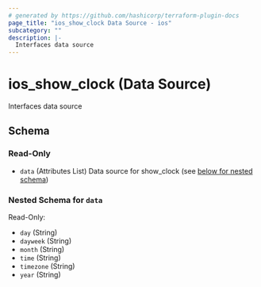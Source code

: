 ```yaml
---
# generated by https://github.com/hashicorp/terraform-plugin-docs
page_title: "ios_show_clock Data Source - ios"
subcategory: ""
description: |-
  Interfaces data source
---
```


# ios_show_clock (Data Source)

Interfaces data source



<!-- schema generated by tfplugindocs -->
## Schema

### Read-Only

- `data` (Attributes List) Data source for show_clock (see [below for nested schema](#nestedatt--data))

<a id="nestedatt--data"></a>
### Nested Schema for `data`

Read-Only:

- `day` (String)
- `dayweek` (String)
- `month` (String)
- `time` (String)
- `timezone` (String)
- `year` (String)
